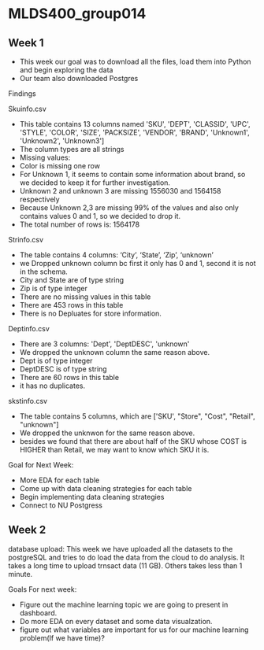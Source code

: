 # MLDS400_group014

## Week 1
* This week our goal was to download all the files, load them into Python and begin exploring the data
* Our team also downloaded Postgres 

Findings

Skuinfo.csv
* This table contains 13 columns named 'SKU', 'DEPT', 'CLASSID', 'UPC', 'STYLE', 'COLOR', 'SIZE', 'PACKSIZE', 'VENDOR', 'BRAND', 'Unknown1', 'Unknown2', 'Unknown3']
* The column types are all strings 
* Missing values: 
* Color is missing one row 
* For Unknown 1, it seems to contain some information about brand, so we decided to keep it for further investigation.
* Unknown 2 and unknown 3 are missing 1556030 and 1564158 respectively
* Because Unknown 2,3 are missing 99% of the values and also only contains values 0 and 1, so we decided to drop it. 
* The total number of rows is: 1564178

Strinfo.csv
* The table contains 4 columns: ‘City’, ‘State’, ‘Zip’, ‘unknown’
* we Dropped unknown column bc first it only has 0 and 1, second it is not in the schema.
* City and State are of type string
* Zip is of type integer 
* There are no missing values in this table 
* There are 453 rows in this table 
* There is no Depluates for store information. 

Deptinfo.csv
* There are 3 columns: 'Dept', 'DeptDESC', 'unknown'
* We dropped the unknown column the same reason above.
* Dept is of type integer
* DeptDESC is of type string 
* There are 60 rows in this table 
* it  has no duplicates. 

skstinfo.csv
* The table contains 5 columns, which are ['SKU', "Store", "Cost", "Retail", "unknown"]
* We dropped the unknwon for the same reason above.
* besides we found that there are about half of the SKU whose COST is HIGHER than Retail, we may want to know which SKU it is.  


Goal for Next Week:
* More EDA for each table
* Come up with data cleaning strategies for each table 
* Begin implementing data cleaning strategies 
* Connect to NU Postgress



## Week 2
database upload:
This week we have uploaded all the datasets to the postgreSQL and tries to do load the data from the cloud to do analysis. It takes a long time to upload trnsact data (11 GB). Others takes less than 1 minute.  


Goals For next week:
* Figure out the machine learning topic we are going to present in dashboard.
* Do more EDA on every dataset and some data visualzation.
* figure out what variables are important for us for our machine learning problem(If we have time)? 

